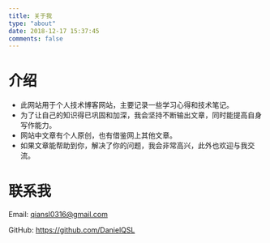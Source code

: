 ```yaml
---
title: 关于我
type: "about"
date: 2018-12-17 15:37:45
comments: false
---
```






# 介绍

- 此网站用于个人技术博客网站，主要记录一些学习心得和技术笔记。
- 为了让自己的知识得已巩固和加深，我会坚持不断输出文章，同时能提高自身写作能力。
- 网站中文章有个人原创，也有借鉴网上其他文章。
- 如果文章能帮助到你，解决了你的问题，我会非常高兴，此外也欢迎与我交流。





# 联系我

Email: qiansl0316@gmail.com

GitHub: https://github.com/DanielQSL
